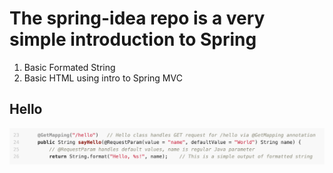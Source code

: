 # The spring-idea repo is a very simple introduction to Spring
1. Basic Formated String
2. Basic HTML using intro to Spring MVC

## Hello
![Basic Formatted String](https://github.com/nighthawkcoders/spring-idea/blob/master/assets/hello.png)
